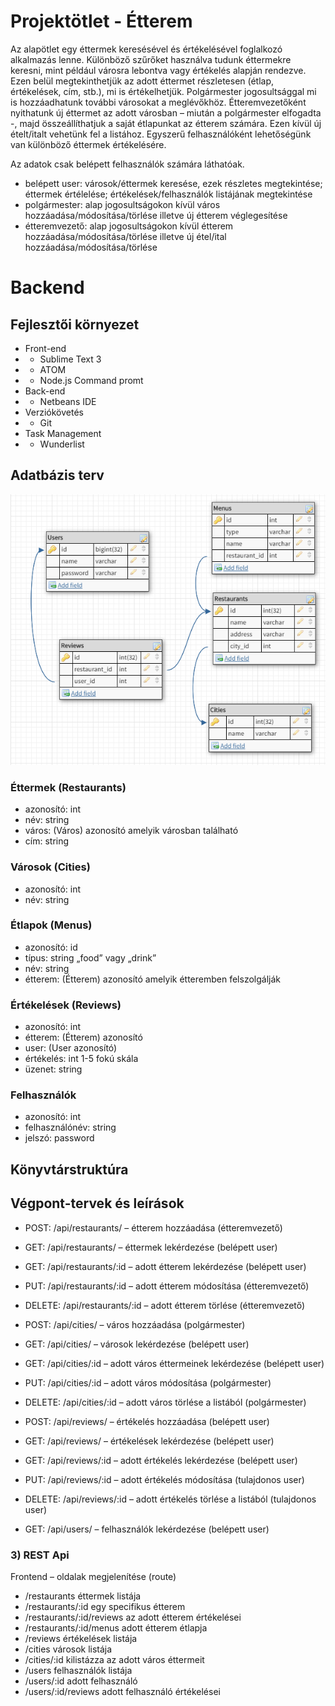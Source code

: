 # Projektötlet - Étterem
Az alapötlet egy éttermek keresésével és értékelésével foglalkozó alkalmazás lenne. Különböző szűrőket használva tudunk éttermekre keresni, mint például városra lebontva vagy értékelés alapján rendezve. Ezen belül megtekinthetjük az adott éttermet részletesen (étlap, értékelések, cím, stb.), mi is értékelhetjük.
Polgármester jogosultsággal mi is hozzáadhatunk további városokat a meglévőkhöz. Étteremvezetőként nyithatunk új éttermet az adott városban – miután a polgármester elfogadta -, majd összeállíthatjuk a saját étlapunkat az étterem számára. Ezen kívül új ételt/italt vehetünk fel a listához. Egyszerű felhasználóként lehetőségünk van különböző éttermek értékelésére.

Az adatok csak belépett felhasználók számára láthatóak.
*  belépett user: városok/éttermek keresése, ezek részletes megtekintése; éttermek értélelése; értékelések/felhasználók listájának megtekintése
*  polgármester: alap jogosultságokon kívül város hozzáadása/módosítása/törlése illetve új étterem véglegesítése
*  étteremvezető: alap jogosultságokon kívül étterem hozzáadása/módosítása/törlése illetve új étel/ital hozzáadása/módosítása/törlése

# Backend

## Fejlesztői környezet
*  Front-end
*  - Sublime Text 3
*  - ATOM
*  - Node.js Command promt
*  Back-end
*  - Netbeans IDE
*  Verziókövetés
*  - Git
*  Task Management
*  - Wunderlist

## Adatbázis terv
![alt text](https://raw.githubusercontent.com/Tremx389/restaurant/master/db.png)

### Éttermek (Restaurants)
*	azonosító: int
*	név: string
*	város: (Város) azonosító		amelyik városban található
*	cím: string

### Városok (Cities)
*	azonosító: int
*	név: string

### Étlapok (Menus)
*	azonosító: id
*	típus: string		„food” vagy „drink”
*	név: string
*	étterem: (Étterem) azonosító		amelyik étteremben felszolgálják

### Értékelések (Reviews)
*	azonosító: int
*	étterem: (Étterem) azonosító
*	user: (User azonosító)
*	értékelés: int		1-5 fokú skála
*	üzenet: string

### Felhasználók
*	azonosító: int
*	felhasználónév: string
*	jelszó: password

## Könyvtárstruktúra

## Végpont-tervek és leírások
*	POST: /api/restaurants/ – étterem hozzáadása (étteremvezető)
*	GET: /api/restaurants/ – éttermek lekérdezése (belépett user)
*	GET: /api/restaurants/:id – adott étterem lekérdezése (belépett user)
*	PUT: /api/restaurants/:id – adott étterem módosítása (étteremvezető)
*	DELETE: /api/restaurants/:id – adott étterem törlése (étteremvezető)

*	POST: /api/cities/ – város hozzáadása (polgármester)
*	GET: /api/cities/ – városok lekérdezése (belépett user)
*	GET: /api/cities/:id – adott város éttermeinek lekérdezése (belépett user)
*	PUT: /api/cities/:id – adott város módosítása (polgármester)
*	DELETE: /api/cities/:id – adott város törlése a listából (polgármester)

*	POST: /api/reviews/ – értékelés hozzáadása (belépett user)
*	GET: /api/reviews/ – értékelések lekérdezése (belépett user)
*	GET: /api/reviews/:id – adott értékelés lekérdezése (belépett user)
*	PUT: /api/reviews/:id – adott értékelés módosítása (tulajdonos user)
*	DELETE: /api/reviews/:id – adott értékelés törlése a listából (tulajdonos user)

*	GET: /api/users/ – felhasználók lekérdezése (belépett user)

### 3)	REST Api
Frontend – oldalak megjelenítése (route)
*	/restaurants			éttermek listája
*	/restaurants/:id		egy specifikus étterem
*	/restaurants/:id/reviews	az adott étterem értékelései
*	/restaurants/:id/menus		adott étterem étlapja
*	/reviews			értékelések listája
*	/cities				városok listája
*	/cities/:id			kilistázza az adott város éttermeit
*	/users				felhasználók listája
*	/users/:id			adott felhasználó
*	/users/:id/reviews		adott felhasználó értékelései
